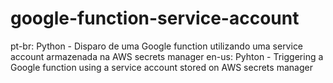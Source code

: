 # google-function-service-account
pt-br: Python - Disparo de uma Google function utilizando uma service account armazenada na AWS secrets manager
en-us: Pyhton - Triggering a Google function using a service account stored on AWS secrets manager 
